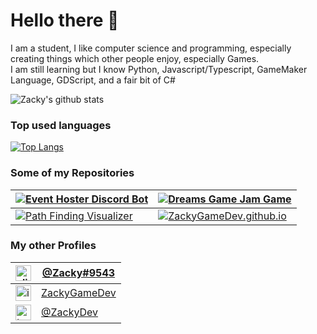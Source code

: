 Hello there 👋
==============================

I am a student, I like computer science and programming, especially creating things which other people enjoy, especially Games.  
I am still learning but I know Python, Javascript/Typescript, GameMaker Language, GDScript, and a fair bit of C#

![Zacky's github stats](https://github-readme-stats.vercel.app/api?username=ZackyGameDev&show_icons=true&theme=dracula)

### Top used languages
[![Top Langs](https://github-readme-stats.vercel.app/api/top-langs/?username=ZackyGameDev&hide=yacc,nsis&langs_count=7&theme=dracula)](https://github.com/ZackyGameDev/event-hoster-discord-bot)

### Some of my Repositories
| [![Event Hoster Discord Bot][EventHosterBotRepoCard]](https://github.com/ZackyGameDev/event-hoster-discord-bot) | [![Dreams Game Jam Game][DreamsGameJamGameRepoCard]](https://github.com/ZackyGameDev/Dreams-GameJamGame) |
| --------------------------------------------------------------------------------------------------------------- | -------------------------------------------------------------------------------------------------------- |
|[![Path Finding Visualizer][PathFindingVisualizerCard]](https://github.com/ZackyGameDev/Path-Finding-Visualizer) |    [![ZackyGameDev.github.io][github.ioCard]](https://github.com/ZackyGameDev/ZackyGameDev.github.io)    |

<!-- Links -->
[EventHosterBotRepoCard]: https://github-readme-stats.vercel.app/api/pin/?username=ZackyGameDev&repo=event-hoster-discord-bot&cache_seconds=86400&theme=dracula
[DreamsGameJamGameRepoCard]: https://github-readme-stats.vercel.app/api/pin/?username=ZackyGameDev&repo=Dreams-GameJamGame&cache_seconds=86400&theme=dracula
[PathFindingVisualizerCard]: https://github-readme-stats.vercel.app/api/pin/?username=ZackyGameDev&repo=Path-Finding-Visualizer&cache_seconds=86400&theme=dracula
[github.ioCard]: https://github-readme-stats.vercel.app/api/pin/?username=ZackyGameDev&repo=ZackyGameDev.github.io&cache_seconds=86400&theme=dracula

### My other Profiles
| <img src="https://cdn.freebiesupply.com/logos/large/2x/discord-logo-png-transparent.png" alt="discord-logo" width="25"> | [@Zacky#9543](https://discord.com/users/625987962781433867) |
| --------- | ---------|
| <img src="https://www.pinclipart.com/picdir/big/398-3984001_itch-io-logo-clipart.png" alt="itch.io-logo" width="25"> | [ZackyGameDev](http://zackygamedev.itch.io)
| <img src="https://victoriabelanger.files.wordpress.com/2016/05/twitter_logo_bird_transparent_png.png" alt="twitter-logo" width="25"> | [@ZackyDev](http://twitter.com/ZackyDev)

<!-- **ZackyGameDev/ZackyGameDev** is a ✨ _special_ ✨ repository because its `README.md` (this file) appears on your GitHub profile. 

Here are some ideas to get you started:

- 🔭 I’m currently working on ...
- 🌱 I’m currently learning ...
- 👯 I’m looking to collaborate on ...
- 🤔 I’m looking for help with ...
- 💬 Ask me about ...
- 📫 How to reach me: ...
- 😄 Pronouns: ...
- ⚡ Fun fact: ...
-->
